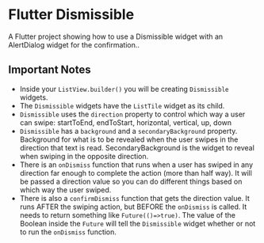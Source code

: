 # Flutter Dismissible

A Flutter project showing how to use a Dismissible widget with an AlertDialog widget for the confirmation..

## Important Notes

- Inside your `ListView.builder()` you will be creating `Dismissible` widgets.
- The `Dismissible` widgets have the `ListTile` widget as its child.
- `Dismissible` uses the `direction` property to control which way a user can swipe: startToEnd, endToStart, horizontal, vertical, up, down
- `Dismissible` has a `background` and a `secondaryBackground` property. Background for what is to be revealed when the user swipes in the direction that text is read. SecondaryBackground is the widget to reveal when swiping in the opposite direction.
- There is an `onDismiss` function that runs when a user has swiped in any direction far enough to complete the action (more than half way). It will be passed a direction value so you can do different things based on which way the user swiped.
- There is also a `confirmDismiss` function that gets the direction value. It runs AFTER the swiping action, but BEFORE the `onDismiss` is called. It needs to return something like `Future(()=>true)`. The value of the Boolean inside the `Future` will tell the `Dismissible` widget whether or not to run the `onDismiss` function.
